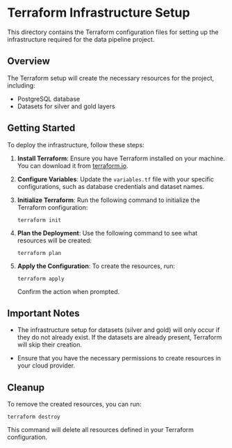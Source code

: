 # Terraform Infrastructure Setup

This directory contains the Terraform configuration files for setting up the infrastructure required for the data pipeline project.

## Overview

The Terraform setup will create the necessary resources for the project, including:

- PostgreSQL database
- Datasets for silver and gold layers

## Getting Started

To deploy the infrastructure, follow these steps:

1. **Install Terraform**: Ensure you have Terraform installed on your machine. You can download it from [terraform.io](https://www.terraform.io/downloads.html).

2. **Configure Variables**: Update the `variables.tf` file with your specific configurations, such as database credentials and dataset names.

3. **Initialize Terraform**: Run the following command to initialize the Terraform configuration:

   ```
   terraform init
   ```

4. **Plan the Deployment**: Use the following command to see what resources will be created:

   ```
   terraform plan
   ```

5. **Apply the Configuration**: To create the resources, run:

   ```
   terraform apply
   ```

   Confirm the action when prompted.

## Important Notes

- The infrastructure setup for datasets (silver and gold) will only occur if they do not already exist. If the datasets are already present, Terraform will skip their creation.

- Ensure that you have the necessary permissions to create resources in your cloud provider.

## Cleanup

To remove the created resources, you can run:

```
terraform destroy
```

This command will delete all resources defined in your Terraform configuration.